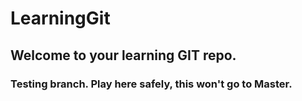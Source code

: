 # LearningGit

## Welcome to your learning GIT repo. 

### Testing branch. Play here safely, this won't go to Master.